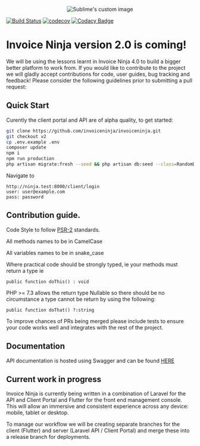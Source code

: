 <p align="center">
    <img src="https://raw.githubusercontent.com/hillelcoren/invoice-ninja/master/public/images/round_logo.png" alt="Sublime's custom image"/>
</p>

[![Build Status](https://travis-ci.org/invoiceninja/invoiceninja.svg?branch=v2)](https://travis-ci.org/invoiceninja/invoiceninja)
[![codecov](https://codecov.io/gh/invoiceninja/invoiceninja/branch/v2/graph/badge.svg)](https://codecov.io/gh/invoiceninja/invoiceninja)
[![Codacy Badge](https://api.codacy.com/project/badge/Grade/d39acb4bf0f74a0698dc77f382769ba5)](https://www.codacy.com/app/turbo124/invoiceninja?utm_source=github.com&amp;utm_medium=referral&amp;utm_content=invoiceninja/invoiceninja&amp;utm_campaign=Badge_Grade)

# Invoice Ninja version 2.0 is coming! 

We will be using the lessons learnt in Invoice Ninja 4.0 to build a bigger better platform to work from. If you would like to contribute to the project we will gladly accept contributions for code, user guides, bug tracking and feedback! Please consider the following guidelines prior to submitting a pull request:

## Quick Start

Curently the client portal and API are of alpha quality, to get started:

```bash
git clone https://github.com/invoiceninja/invoiceninja.git
git checkout v2
cp .env.example .env
composer update
npm i
npm run production
php artisan migrate:fresh --seed && php artisan db:seed --class=RandomDataSeeder
```

Navigate to
```
http://ninja.test:8000/client/login
user: user@example.com
pass: password
```

## Contribution guide.

Code Style to follow [PSR-2](https://www.php-fig.org/psr/psr-2/) standards.

All methods names to be in CamelCase

All variables names to be in snake_case

Where practical code should be strongly typed, ie your methods must return a type ie

`public function doThis() : void`

PHP >= 7.3 allows the return type Nullable so there should be no circumstance a type cannot be return by using the following:

`public function doThat() ?:string`

To improve chances of PRs being merged please include tests to ensure your code works well and integrates with the rest of the project.

## Documentation

API documentation is hosted using Swagger and can be found [HERE](https://app.swaggerhub.com/apis-docs/InvoiceNinja/InvoiceNinjaV2/1.0.3)

## Current work in progress

Invoice Ninja is currently being written in a combination of Laravel for the API and Client Portal and Flutter for the front end management console. This will allow an immersive and consistent experience across any device: mobile, tablet or desktop.

To manage our workflow we will be creating separate branches for the client (Flutter) and server (Laravel API / Client Portal) and merge these into a release branch for deployments.
